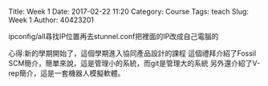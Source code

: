 Title: Week 1
Date: 2017-02-22 11:20
Category: Course
Tags: teach
Slug: Week 1
Author: 40423201

<!-- PELICAN_END_SUMMARY -->

<p>ipconfig/all尋找IP位置再去stunnel.conf把裡面的IP改成自己電腦的
</p>

<p>心得:新的學期開始了，這個學期進入協同產品設計的課程
這個禮拜介紹了Fossil SCM簡介，簡單來說，這是管理小的系統，而git是管理大的系統
另外還介紹了V-rep簡介，這是一套機器人模擬軟體。
</p>